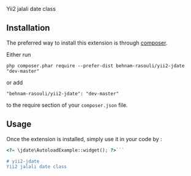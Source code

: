 
Yii2 jalali date class

Installation
------------

The preferred way to install this extension is through [composer](http://getcomposer.org/download/).

Either run

```
php composer.phar require --prefer-dist behnam-rasouli/yii2-jdate "dev-master"
```

or add

```
"behnam-rasouli/yii2-jdate": "dev-master"
```

to the require section of your `composer.json` file.


Usage
-----

Once the extension is installed, simply use it in your code by  :

```php
<?= \jdate\AutoloadExample::widget(); ?>```

# yii2-jdate
Yii2 jalali date class
